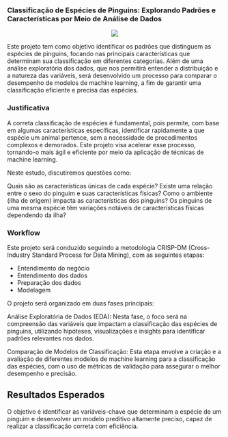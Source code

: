 ### Classificação de Espécies de Pinguins: Explorando Padrões e Características por Meio de Análise de Dados


<p align="center">
    <img src="https://static.wixstatic.com/media/c4e423_772743e6ab5848c198d3c8f691e4afed~mv2.jpg/v1/fill/w_568,h_379,al_c,q_80,usm_0.66_1.00_0.01,enc_auto/c4e423_772743e6ab5848c198d3c8f691e4afed~mv2.jpg" />
</p>


Este projeto tem como objetivo identificar os padrões que distinguem as espécies de pinguins, focando nas principais características que determinam sua classificação em diferentes categorias. Além de uma análise exploratória dos dados, que nos permitirá entender a distribuição e a natureza das variáveis, será desenvolvido um processo para comparar o desempenho de modelos de machine learning, a fim de garantir uma classificação eficiente e precisa das espécies.

### Justificativa
A correta classificação de espécies é fundamental, pois permite, com base em algumas características específicas, identificar rapidamente a que espécie um animal pertence, sem a necessidade de procedimentos complexos e demorados. Este projeto visa acelerar esse processo, tornando-o mais ágil e eficiente por meio da aplicação de técnicas de machine learning.

Neste estudo, discutiremos questões como:

Quais são as características únicas de cada espécie?
Existe uma relação entre o sexo do pinguim e suas características físicas?
Como o ambiente (ilha de origem) impacta as características dos pinguins?
Os pinguins de uma mesma espécie têm variações notáveis de características físicas dependendo da ilha?


### Workflow
Este projeto será conduzido seguindo a metodologia CRISP-DM (Cross-Industry Standard Process for Data Mining), com as seguintes etapas:

 * Entendimento do negócio
 * Entendimento dos dados
 * Preparação dos dados
 * Modelagem
 
 
O projeto será organizado em duas fases principais:

Análise Exploratória de Dados (EDA): Nesta fase, o foco será na compreensão das variáveis que impactam a classificação das espécies de pinguins, utilizando hipóteses, visualizações e insights para identificar padrões relevantes nos dados.

Comparação de Modelos de Classificação: Esta etapa envolve a criação e a avaliação de diferentes modelos de machine learning para a classificação das espécies, com o uso de métricas de validação para assegurar o melhor desempenho e precisão.

## Resultados Esperados
O objetivo é identificar as variáveis-chave que determinam a espécie de um pinguim e desenvolver um modelo preditivo altamente preciso, capaz de realizar a classificação correta com eficiência.